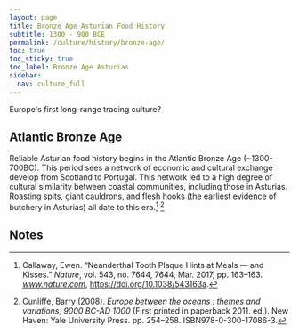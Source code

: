 ```yaml
---
layout: page
title: Bronze Age Asturian Food History
subtitle: 1300 - 900 BCE
permalink: /culture/history/bronze-age/
toc: true
toc_sticky: true
toc_label: Bronze Age Asturias
sidebar:
  nav: culture_full
---
```

Europe's first long-range trading culture?

## Atlantic Bronze Age

Reliable Asturian food history begins in the Atlantic Bronze Age (~1300-700BC). This period sees a network of economic and cultural exchange develop from Scotland to Portugal. This network led to a high degree of cultural similarity between coastal communities, including those in Asturias. Roasting spits, giant cauldrons, and flesh hooks (the earliest evidence of butchery in Asturias) all date to this era.[^1] [^2]

## Notes

[^1]: Callaway, Ewen. “Neanderthal Tooth Plaque Hints at Meals — and Kisses.” _Nature_, vol. 543, no. 7644, 7644, Mar. 2017, pp. 163–163. _www.nature.com_, https://doi.org/10.1038/543163a.
[^2]: Cunliffe, Barry (2008). _Europe between the oceans : themes and variations, 9000 BC-AD 1000_ (First printed in paperback 2011. ed.). New Haven: Yale University Press. pp. 254–258. ISBN978-0-300-17086-3.